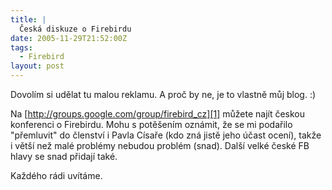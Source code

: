 ```yaml
---
title: |
  Česká diskuze o Firebirdu
date: 2005-11-29T21:52:00Z
tags:
  - Firebird
layout: post
---
```

Dovolím si udělat tu malou reklamu. A proč by ne, je to vlastně můj blog. :)

Na [http://groups.google.com/group/firebird_cz][1] můžete najít českou konferenci o Firebirdu. Mohu s potěšením oznámit, že se mi podařilo "přemluvit" do členství i Pavla Císaře (kdo zná jistě jeho účast ocení), takže i větší než malé problémy nebudou problém (snad). Další velké české FB hlavy se snad přidají také.

Každého rádi uvítáme.

[1]: http://groups.google.com/group/firebird_cz
